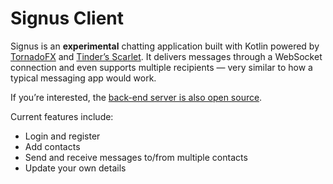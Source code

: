 # Signus Client
Signus is an **experimental** chatting application built with Kotlin powered by [TornadoFX](https://tornadofx.io/) and [Tinder’s Scarlet](https://github.com/Tinder/Scarlet). It delivers messages through a WebSocket connection and even supports multiple recipients — very similar to how a typical messaging app would work.

If you’re interested, the [back-end server is also open source](https://github.com/Masfik/signus-server/).

Current features include:
- Login and register
- Add contacts
- Send and receive messages to/from multiple contacts
- Update your own details
